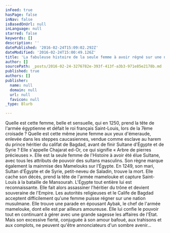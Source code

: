 ```yaml
---
inFeed: true
hasPage: false
inNav: false
isBasedOnUrl: null
inLanguage: null
starred: false
keywords: []
description: ''
datePublished: '2016-02-24T15:09:02.292Z'
dateModified: '2016-02-24T15:00:49.126Z'
title: 'La fabuleuse histoire de la seule femme à avoir régné sur une nation musulmane '
author: []
sourcePath: _posts/2016-02-24-3276782e-393f-413f-a3b3-971e85e2178b.md
published: true
authors: []
publisher:
  name: null
  domain: null
  url: null
  favicon: null
_type: Blurb

---
```

Quelle est cette femme, belle et sensuelle, qui en 1250, prend la tête
de l'armée égyptienne et défait le roi français Saint-Louis, lors de la
7ème croisade ?
Quelle est cette même jeune femme aux yeux d'émeraude, enlevée
dans les steppes caucasiennes, vendue comme esclave au harem du
prince héritier du califat de Bagdad, avant de finir Sultane d'Égypte et
de Syrie ?
Elle s'appelle Chajarat ed-Or, ce qui signifie « Arbre de pierres précieuses
». Elle est la seule femme de l'Histoire à avoir été élue Sultane,
avec tous les attributs de pouvoir des sultans masculins. Son règne
marque également la mainmise des Mamelouks sur l'Égypte.
En 1249, son mari, Sultan d'Égypte et de Syrie, petit-neveu de Saladin,
trouve la mort. Elle cache son décès, prend la tête de l'armée mamelouke
et capture Saint-Louis à la bataille de Mansourah. L'Égypte tout
entière lui est reconnaissante. Elle fait alors assassiner l'héritier du
trône et devient souveraine de l'Empire.
Les autorités religieuses et le Calife de Bagdad acceptent difficilement
qu'une femme puisse régner sur une nation musulmane. Elle
trouve une parade en épousant Aybak, le chef de l'armée mamelouke,
dont elle est par ailleurs amoureuse. Elle lui confie le pouvoir tout en
continuant à gérer avec une grande sagesse les affaires de l'État.
Mais son excessive fierté, conjuguée à son amour bafoué, aux trahisons
et aux complots, ne peuvent qu'être annonciateurs d'un sombre
avenir...
